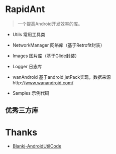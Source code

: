 # RapidAnt
> 一个提高Android开发效率的库。

- Utils 常用工具类

- NetworkManager 网络库（基于Retrofit封装）

- Images 图片库（基于Glide封装）

- Logger 日志库

- wanAndroid 基于android jetPack实现，数据来源http://www.wanandroid.com/

- Samples 示例代码

## 优秀三方库

# Thanks
- [Blankj-AndroidUtilCode](https://github.com/Blankj/AndroidUtilCode)
